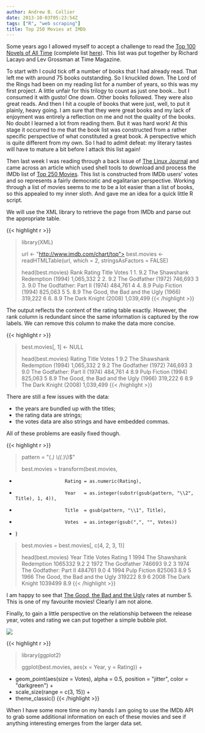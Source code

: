 ```yaml
---
author: Andrew B. Collier
date: 2013-10-03T05:23:54Z
tags: ["R", "web scraping"]
title: Top 250 Movies at IMDb
---
```


Some years ago I allowed myself to accept a challenge to read the [Top 100 Novels of All Time](http://entertainment.time.com/2005/10/16/all-time-100-novels/) (complete list [here](http://entertainment.time.com/2005/10/16/all-time-100-novels/slide/all/)). This list was put together by Richard Lacayo and Lev Grossman at Time Magazine.

To start with I could tick off a number of books that I had already read. That left me with around 75 books outstanding. So I knuckled down. The Lord of the Rings had been on my reading list for a number of years, so this was my first project. A little unfair for this trilogy to count as just one book... but I consumed it with gusto! One down. Other books followed. They were also great reads. And then I hit a couple of books that were just, well, to put it plainly, heavy going. I am sure that they were great books and my lack of enjoyment was entirely a reflection on me and not the quality of the books. No doubt I learned a lot from reading them. But it was hard work! At this stage it occurred to me that the book list was constructed from a rather specific perspective of what constituted a great book. A perspective which is quite different from my own. So I had to admit defeat: my literary tastes will have to mature a bit before I attack this list again!

Then last week I was reading through a back issue of [The Linux Journal](http://www.linuxjournal.com/) and came across an article which used shell tools to download and process the IMDb list of [Top 250 Movies](http://www.imdb.com/chart/top). This list is constructed from IMDb users' votes and so represents a fairly democratic and egalitarian perspective. Working through a list of movies seems to me to be a lot easier than a list of books, so this appealed to my inner sloth. And gave me an idea for a quick little R script.

We will use the XML library to retrieve the page from IMDb and parse out the appropriate table.

{{< highlight r >}}
> library(XML)
>
> url <- "http://www.imdb.com/chart/top">
> best.movies <- readHTMLTable(url, which = 2, stringsAsFactors = FALSE)
>
> head(best.movies)
  Rank Rating                                 Title     Votes
1   1.    9.2       The Shawshank Redemption (1994) 1,065,332
2   2.    9.2                  The Godfather (1972)   746,693
3   3.    9.0         The Godfather: Part II (1974)   484,761
4   4.    8.9                   Pulp Fiction (1994)   825,063
5   5.    8.9 The Good, the Bad and the Ugly (1966)   319,222
6   6.    8.9                The Dark Knight (2008) 1,039,499
{{< /highlight >}}

The output reflects the content of the rating table exactly. However, the rank column is redundant since the same information is captured by the row labels. We can remove this column to make the data more concise.

{{< highlight r >}}
> best.movies[, 1] <- NULL
>
> head(best.movies)
  Rating                                 Title     Votes
1    9.2       The Shawshank Redemption (1994) 1,065,332
2    9.2                  The Godfather (1972)   746,693
3    9.0         The Godfather: Part II (1974)   484,761
4    8.9                   Pulp Fiction (1994)   825,063
5    8.9 The Good, the Bad and the Ugly (1966)   319,222
6    8.9                The Dark Knight (2008) 1,039,499
{{< /highlight >}}

There are still a few issues with the data:

* the years are bundled up with the titles;
* the rating data are strings;
* the votes data are also strings and have embedded commas.

All of these problems are easily fixed though.

{{< highlight r >}}
> pattern = "(.*) \\((.*)\\)$"
>
> best.movies = transform(best.movies,
+                       Rating = as.numeric(Rating),
+                       Year   = as.integer(substr(gsub(pattern, "\\2", Title), 1, 4)),
+                       Title  = gsub(pattern, "\\1", Title),
+                       Votes  = as.integer(gsub(",", "", Votes))
+ )
>
> best.movies = best.movies[, c(4, 2, 3, 1)]
>
> head(best.movies)
  Year                          Title   Votes Rating
1 1994       The Shawshank Redemption 1065332    9.2
2 1972                  The Godfather  746693    9.2
3 1974         The Godfather: Part II  484761    9.0
4 1994                   Pulp Fiction  825063    8.9
5 1966 The Good, the Bad and the Ugly  319222    8.9
6 2008                The Dark Knight 1039499    8.9
{{< /highlight >}}

I am happy to see that [The Good, the Bad and the Ugly](http://www.imdb.com/title/tt0060196/) rates at number 5. This is one of my favourite movies! Clearly I am not alone.

Finally, to gain a little perspective on the relationship between the release year, votes and rating we can put together a simple bubble plot.

<img src="/img/2013/10/bubble-plot-movies.png">

{{< highlight r >}}
> library(ggplot2)
>
> ggplot(best.movies, aes(x = Year, y = Rating)) +
+   geom_point(aes(size = Votes), alpha = 0.5, position = "jitter", color = "darkgreen") +
+   scale_size(range = c(3, 15)) +
+   theme_classic()
{{< /highlight >}}

When I have some more time on my hands I am going to use the IMDb API to grab some additional information on each of these movies and see if anything interesting emerges from the larger data set.
